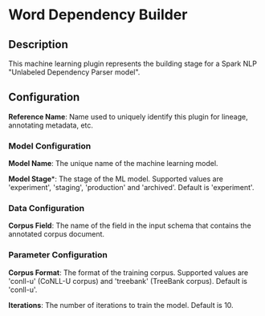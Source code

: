 
# Word Dependency Builder

## Description
This machine learning plugin represents the building stage for a Spark NLP "Unlabeled Dependency 
Parser model".

## Configuration
**Reference Name**: Name used to uniquely identify this plugin for lineage, annotating metadata, etc.

### Model Configuration
**Model Name**: The unique name of the machine learning model.

**Model Stage***: The stage of the ML model. Supported values are 'experiment', 'staging', 'production'
and 'archived'. Default is 'experiment'.

### Data Configuration
**Corpus Field**: The name of the field in the input schema that contains the annotated corpus document.

### Parameter Configuration
**Corpus Format**: The format of the training corpus. Supported values are 'conll-u' (CoNLL-U corpus) 
and 'treebank' (TreeBank corpus). Default is 'conll-u'.

**Iterations**: The number of iterations to train the model. Default is 10.
